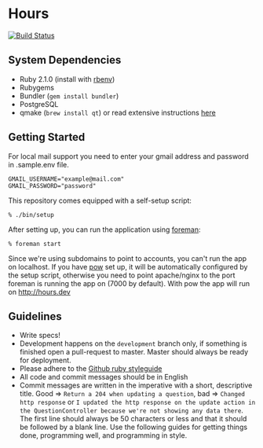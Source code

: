 Hours
=====

[![Build Status](https://magnum.travis-ci.com/DefactoSoftware/Hours.png?token=A49pyqNGPBpMX52bcsLm)](https://magnum.travis-ci.com/DefactoSoftware/Hours)

System Dependencies
-------------------
- Ruby 2.1.0 (install with [rbenv](https://github.com/sstephenson/rbenv))
- Rubygems
- Bundler (`gem install bundler`)
- PostgreSQL
- qmake (`brew install qt`) or read extensive instructions [here](https://github.com/thoughtbot/capybara-webkit/wiki/Installing-Qt-and-compiling-capybara-webkit)

Getting Started
---------------
For local mail support you need to enter your gmail address and password in .sample.env file.

    GMAIL_USERNAME="example@mail.com"
    GMAIL_PASSWORD="password"

This repository comes equipped with a self-setup script:

    % ./bin/setup

After setting up, you can run the application using [foreman]:

    % foreman start

Since we're using subdomains to point to accounts, you can't run the app on localhost.
If you have [pow] set up, it will be automatically configured by the setup script, otherwise
you need to point apache/nginx to the port foreman is running the app on (7000 by default). With pow the app will run on http://hours.dev

[foreman]: http://ddollar.github.io/foreman/
[pow]: http://pow.cx

Guidelines
----------
- Write specs!
- Development happens on the `development` branch only, if something is finished open a pull-request to master. Master should always be ready for deployment.
- Please adhere to the [Github ruby styleguide](https://github.com/styleguide/ruby)
- All code and commit messages should be in English
- Commit messages are written in the imperative with a short, descriptive title. Good => `Return a 204 when updating a question`, bad => `Changed http response` or `I updated the http response on the update action in the QuestionController because we're not showing any data there`. The first line should always be 50 characters or less and that it should be followed by a blank line.
Use the following guides for getting things done, programming well, and
programming in style.
